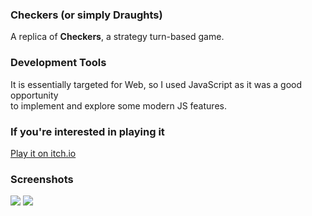 <h3>Checkers (or simply Draughts)</h3>
<p>A replica of <b>Checkers</b>, a strategy turn-based game.</p>

<h3>Development Tools</h3>
<p>It is essentially targeted for Web, so I used JavaScript as it was a good opportunity<br> to implement and explore some modern JS features.</p>

<h3>If you're interested in playing it</h3>
<a href='https://th3gr4t3fuld34d.itch.io/checkers'>Play it on itch.io</a>

<h3>Screenshots</h3>
<img src='https://i.imgur.com/Ln4gQeo.png' />
<img src='https://i.imgur.com/qhKKKmp.png' />
